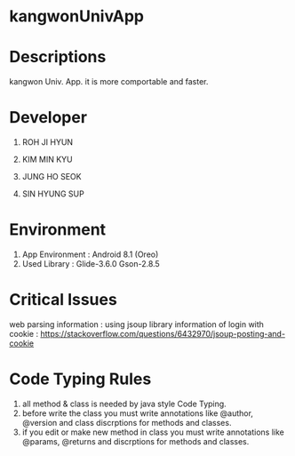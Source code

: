# kangwonUnivApp



# Descriptions
kangwon Univ. App. it is more comportable and faster.

# Developer
1. ROH JI HYUN

2. KIM MIN KYU

3. JUNG HO SEOK

4. SIN HYUNG SUP








# Environment

1. App Environment : Android 8.1 (Oreo)
2. Used Library :  Glide-3.6.0
                   Gson-2.8.5






# Critical Issues
web parsing information : using jsoup library
information of login with cookie : https://stackoverflow.com/questions/6432970/jsoup-posting-and-cookie


# Code Typing Rules
1. all method & class is needed by java style Code Typing.
2. before write the class you must write annotations like @author, @version and class discrptions for methods and classes.
3. if you edit or make new method in class you must write annotations like @params, @returns and discrptions for methods and classes.
